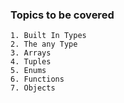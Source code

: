 ### Topics to be covered

    1. Built In Types
    2. The any Type
    3. Arrays
    4. Tuples
    5. Enums
    6. Functions
    7. Objects